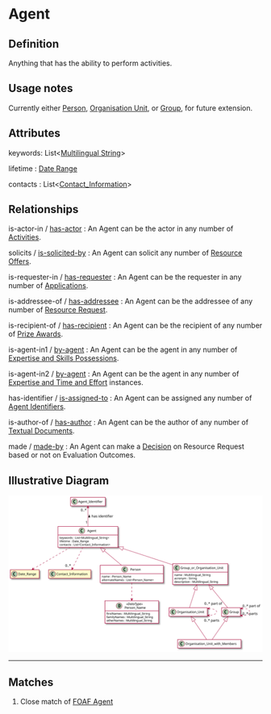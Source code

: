 # Agent

## Definition
Anything that has the ability to perform activities.

## Usage notes
Currently either [Person](../entities/Person.md), 
[Organisation Unit](../entities/Organisation_Unit.md),
or [Group](../entities/Group.md),
for future extension.

## Attributes

keywords: List<[Multilingual String](../datatypes/Multilingual_String.md)>

lifetime : [Date Range](../datatypes/Date_Range.md)

contacts : List<[Contact_Information](../datatypes/Contact_Information.md)>

## Relationships

<a name="rel__is-actor-in">is-actor-in</a> / [has-actor](../entities/Activity.md#user-content-rel__has-actor) : An Agent can be the actor in any number of [Activities](../entities/Activity.md).

<a name="rel__solicits">solicits</a> / [is-solicited-by](../entities/Resource_Offer.md#user-content-rel__is-solicited-by) : An Agent can solicit any number of [Resource Offers](../entities/Resource_Offer.md).

<a name="rel__is-requester-in">is-requester-in</a> / [has-requester](../entities/Resource_Request.md#user-content-rel__has-requester) : An Agent can be the requester in any number of [Applications](../entities/Resource_Request.md).

<a name="rel__is-addressee-of">is-addressee-of</a> / [has-addressee](../entities/Resource_Request.md#user-content-rel__has-addressee) : An Agent can be the addressee of any number of [Resource Request](../entities/Resource_Request.md).

<a name="rel__is-recipient-of">is-recipient-of</a> / [has-recipient](../entities/Prize_Award.md#user-content-rel__has-recipient) : An Agent can be the recipient of any number of [Prize Awards](../entities/Prize_Award.md).

<a name="rel__is-agent-in1">is-agent-in1</a> / [by-agent](../entities/Expertise_and_Skills_Possession.md#user-content-rel__by-agent) : An Agent can be the agent in any number of [Expertise and Skills Possessions](../entities/Expertise_and_Skills_Possession.md).

<a name="rel__is-agent-in2">is-agent-in2</a> / [by-agent](../entities/Expertise_and_Time_and_Effort.md#user-content-rel__by-agent) : An Agent can be the agent in any number of [Expertise and Time and Effort](../entities/Expertise_and_Time_and_Effort.md) instances.

<a name="rel__has-identifier">has-identifier</a> / [is-assigned-to](../entities/Agent_Identifier.md#user-content-rel__is-assigned-to) : An Agent can be assigned any number of [Agent Identifiers](../entities/Agent_Identifier.md).

<a name="rel__is-author-of">is-author-of</a> / [has-author](../entities/Textual_Document.md#user-content-rel__has-author) : An Agent can be the author of any number of [Textual Documents](../entities/Textual_Document.md).

<a name="rel__made">made</a> / [made-by](../entities/Decision.md#user-content-rel__made-by) : An Agent can make a [Decision](../entities/Decision.md) on Resource Request based or not on Evaluation Outcomes.


## Illustrative Diagram
![The Agent diagram](../diagrams/agent.svg)

---
## Matches
1. Close match of [FOAF Agent](http://xmlns.com/foaf/spec/#term_Agent) 
